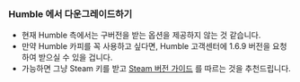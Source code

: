 ### Humble 에서 다운그레이드하기

- 현재 Humble 측에서는 구버전을 받는 옵션을 제공하지 않는 것 같습니다.
- 만약 Humble 카피를 꼭 사용하고 싶다면, Humble 고객센터에 1.6.9 버전을 요청하여 받으실 수 있을 겁니다.
- 가능하면 그냥 Steam 키를 받고 [Steam 버전 가이드](/FTL-Hyperspace/install-guides/windows/steam-install) 를 따르는 것을 추천드립니다.
